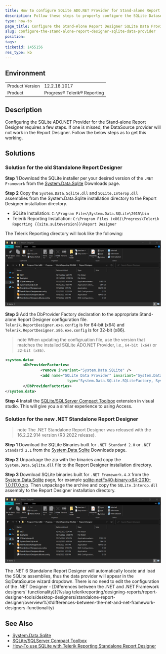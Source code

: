 ```yaml
---
title: How to configure SQLite ADO.NET Provider for Stand-alone Report Designer
description: Follow these steps to properly configure the SQLite Datasource provider in the Telerik Reporting Stand-alone Report Designer.
type: how-to
page_title: Configure the Stand-Alone Report Designer SQLite Data Provider
slug: configure-the-stand-alone-report-designer-sqlite-data-provider
position: 
tags: 
ticketid: 1455156
res_type: kb
---
```


## Environment

<table>
	<tbody>
		<tr>
			<td>Product Version</td>
			<td>12.2.18.1017</td>
		</tr>
		<tr>
			<td>Product</td>
			<td>Progress® Telerik® Reporting</td>
		</tr>
	</tbody>
</table>

## Description

Configuring the SQLite ADO.NET Provider for the Stand-alone Report Designer requires a few steps. If one is missed, the DataSource provider will not work in the Report Designer. Follow the below steps as to get this working.

## Solutions

### Solution for the old Standalone Report Designer

**Step 1** Download the SQLite installer per your desired version of the `.NET Framework` from the [System.Data.Sqlite](http://system.data.sqlite.org/index.html/doc/trunk/www/downloads.wiki) Downloads page.

**Step 2** Copy the `System.Data.Sqlite.dll` and `SQLite.Interop.dll` assemblies from the System.Data.Sqlite installation directory to the Report Designer installation directory.

- SQLite Installation: `C:\Program Files\System.Data.SQLite\2015\bin`
- Telerik Reporting Installation: `C:\Program Files (x86)\Progress\Telerik Reporting {{site.suiteversion}}\Report Designer`

The Telerik Reporting directory will look like the following:

![sqlite install folder](resources/sqlite_install.png)

**Step 3** Add the DbProvider Factory declaration to the appropriate Stand-alone Report Designer configuration file. `Telerik.ReportDesigner.exe.config` is for 64-bit (x64) and `Telerik.ReportDesigner.x86.exe.config` is for 32-bit (x86).

>note When updating the configruation file, use the version that matches the installed SQLite ADO.NET Provider, i.e., `64-bit (x64)` or `32-bit (x86)`.

````XML
<system.data>
		<DbProviderFactories>
				<remove invariant="System.Data.SQLite" />
				<add name="SQLite Data Provider" invariant="System.Data.SQLite" description=".NET Framework Data Provider for SQLite"
							type="System.Data.SQLite.SQLiteFactory, System.Data.SQLite, Version=1.0.117.0, Culture=neutral, PublicKeyToken=db937bc2d44ff139" />
		</DbProviderFactories>
</system.data>
````

**Step 4** Install the [SQLite/SQLServer Compact Toolbox](https://marketplace.visualstudio.com/items?itemName=ErikEJ.SQLServerCompactSQLiteToolbox) extension in visual studio. This will give you a similar experience to using Access.

### Solution for the new .NET Standalone Report Designer

>note The .NET Standalone Report Designer was released with the 16.2.22.914 version (R3 2022 release).

**Step 1** Download the SQLite Binaries built for `.NET Standard 2.0` or `.NET Standard 2.1` from the [System.Data.Sqlite](http://system.data.sqlite.org/index.html/doc/trunk/www/downloads.wiki) Downloads page.

**Step 2** Unpackage the zip with the binaries and copy the `System.Data.Sqlite.dll` file to the Report Designer installation directory.

**Step 3** Download SQLite binaries built for `.NET Framework.4.X` from the [System.Data.Sqlite](http://system.data.sqlite.org/index.html/doc/trunk/www/downloads.wiki) page, for example [sqlite-netFx40-binary-x64-2010-1.0.117.0.zip](https://system.data.sqlite.org/downloads/1.0.117.0/sqlite-netFx40-binary-x64-2010-1.0.117.0.zip). Then unpackage the archive and copy the `SQLite.Interop.dll` assembly to the Report Designer installation directory.

![sqlite install folder](resources/sqlite_install.png)

The .NET 6 Standalone Report Designer will automatically locate and load the SQLite assemblies, thus the data provider will appear in the SqlDataSource wizard dropdown. There is no need to edit the configuration of the .NET Designer - [Differences between the .NET and .NET Framework designers' functionality]({%slug telerikreporting/designing-reports/report-designer-tools/desktop-designers/standalone-report-designer/overview%}#differences-between-the-net-and-net-framework-designers-functionality)

## See Also

* [System.Data.Sqlite](http://system.data.sqlite.org/index.html/doc/trunk/www/downloads.wiki)
* [SQLite/SQLServer Compact Toolbox](https://marketplace.visualstudio.com/items?itemName=ErikEJ.SQLServerCompactSQLiteToolbox)
* [How-To use SQLite with Telerik Reporting Standalone Report Designer](https://telerikhelper.net/2016/12/29/how-to-use-sqlite-with-telerik-reporting-standalone-report-designer/)
